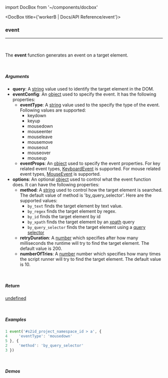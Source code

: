 import DocBox from '~/components/docbox'

<DocBox title={'workerB | Docs/API Reference/event'}>

### **event**
<hr/>
<br/>

The **event** function generates an event on a target element.

<br/>

##### Arguments

- **query**: A [string](https://developer.mozilla.org/docs/Web/JavaScript/Reference/Global_Objects/String) value used to identify the target element in the DOM.
- **eventConfig**: An [object](https://developer.mozilla.org/docs/Web/JavaScript/Reference/Global_Objects/Object) used to specify the event. It has the following properties:  
    - **eventType**: A [string](https://developer.mozilla.org/docs/Web/JavaScript/Reference/Global_Objects/String) value used to the specify the type of the event. Following values are supported: 
        - keydown
        - keyup
        - mousedown
        - mouseenter
        - mouseleave
        - mousemove
        - mouseout
        - mouseover
        - mouseup
    - **eventProps**: An [object](https://developer.mozilla.org/docs/Web/JavaScript/Reference/Global_Objects/Object) used to specify the event properties. For key related event types, [KeyboardEvent](https://developer.mozilla.org/en-US/docs/Web/API/KeyboardEvent/KeyboardEvent) is supported. For mouse related event types, [MouseEvent](https://developer.mozilla.org/en-US/docs/Web/API/MouseEvent/MouseEvent) is supported.
- **options**: An optional [object](https://developer.mozilla.org/docs/Web/JavaScript/Reference/Global_Objects/Object) used to control what the event function does. It can have the following properties: 
    -   **method**: A [string](https://developer.mozilla.org/docs/Web/JavaScript/Reference/Global_Objects/String) used to control how the target element is searched. The default value of method is 'by_query_selector'. Here are the supported values: 
        -   `by_text` finds the target element by text value.
        -   `by_regex` finds the target element by regex.
        -   `by_id` finds the target element by id
        -   `by_xpath` finds the target element by an [xpath](https://developer.mozilla.org/en-US/docs/Web/XPath) query
        -   `by_query_selector` finds the target element using a [query selector](https://developer.mozilla.org/en-US/docs/Web/API/Document/querySelector)
    -   **retryDuration**: A [number](https://developer.mozilla.org/docs/Web/JavaScript/Reference/Global_Objects/Number) which specifies after how many milliseconds the runtime will try to find the target element. The default value is 200. 
    -   **numberOfTries**: A [number](https://developer.mozilla.org/docs/Web/JavaScript/Reference/Global_Objects/Number) number which specifies how many times the script runner will try to find the target element. The default value is 10.

<br/>

##### Return

[undefined](https://developer.mozilla.org/en-US/docs/Web/JavaScript/Reference/Global_Objects/undefined)

<br/>

##### Examples

```javascript
1 event('#s2id_project_namespace_id > a', {
4     'eventType': 'mousedown'
5 }, {
2     'method': 'by_query_selector'
3 })
```

<br/>

##### Demos

</DocBox>